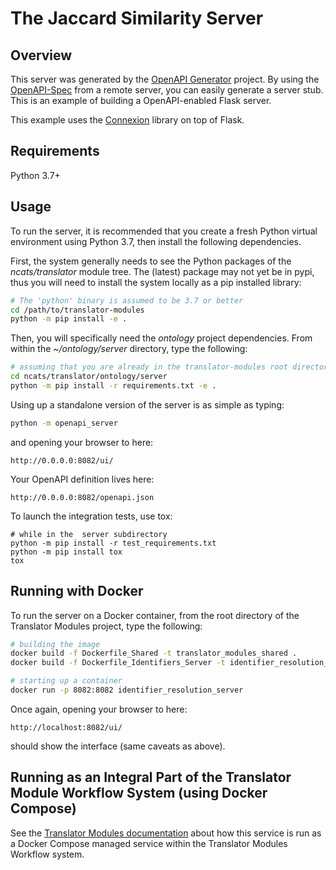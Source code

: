 # The Jaccard Similarity Server

## Overview

This server was generated by the [OpenAPI Generator](https://openapi-generator.tech) project. By using the
[OpenAPI-Spec](https://openapis.org) from a remote server, you can easily generate a server stub.  This
is an example of building a OpenAPI-enabled Flask server.

This example uses the [Connexion](https://github.com/zalando/connexion) library on top of Flask.

## Requirements
Python 3.7+

## Usage

To run the server, it is recommended that you create a fresh Python virtual environment using Python 3.7, then
install the following dependencies.
 
First, the system generally needs to see the Python packages of the *ncats/translator* module tree. The (latest) 
package may not yet be in pypi, thus you will need to install the system locally as a pip installed library:

```bash
# The 'python' binary is assumed to be 3.7 or better
cd /path/to/translator-modules
python -m pip install -e .
```

Then,  you will specifically need the *ontology* project dependencies. From within the *~/ontology/server* 
directory, type the following:

```bash
# assuming that you are already in the translator-modules root directory
cd ncats/translator/ontology/server
python -m pip install -r requirements.txt -e .
```

Using up a standalone version of the server is as simple as typing:

```bash
python -m openapi_server
```

and opening your browser to here:

```
http://0.0.0.0:8082/ui/
```

Your OpenAPI definition lives here:

```
http://0.0.0.0:8082/openapi.json
```

To launch the integration tests, use tox:

```
# while in the  server subdirectory
python -m pip install -r test_requirements.txt  
python -m pip install tox
tox
```

## Running with Docker

To run the server on a Docker container, from the root directory of the Translator Modules project, type the following:

```bash
# building the image
docker build -f Dockerfile_Shared -t translator_modules_shared .
docker build -f Dockerfile_Identifiers_Server -t identifier_resolution_server .

# starting up a container
docker run -p 8082:8082 identifier_resolution_server
```

Once again, opening your browser to here:

```
http://localhost:8082/ui/
```

should show the interface (same caveats as above).

## Running as an Integral Part of the Translator Module Workflow System (using Docker Compose)

See the [Translator Modules documentation](../../../../README.md) 
about how this service is run as a Docker Compose managed service within the Translator Modules Workflow system.
```